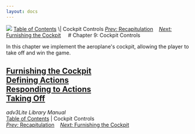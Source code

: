 ```yaml
---
layout: docs
---
```



<img src="topbar.jpg" data-border="0" />
<a href="toc.html" class="nav">Table of Contents</a> \| Cockpit
Controls  
<span class="navnp"><a href="recap.html" class="nav"><em>Prev:</em> Recapitulation</a>
   <a href="furnishing.html" class="nav"><em>Next:</em> Furnishing the
Cockpit</a>     </span>
# Chapter 9: Cockpit Controls

In this chapter we implement the aeroplane's cockpit, allowing the
player to take off and win the game.



[Furnishing the Cockpit](furnishing.html)  
[Defining Actions](actions.html)  
[Responding to Actions](responding.html)  
[Taking Off](takeoff.html)  
------------------------------------------------------------------------



*adv3Lite Library Manual*  
<a href="toc.html" class="nav">Table of Contents</a> \| Cockpit
Controls  
<span class="navnp"><a href="recap.html" class="nav"><em>Prev:</em> Recapitulation</a>
   <a href="furnishing.html" class="nav"><em>Next:</em> Furnishing the
Cockpit</a>     </span>



